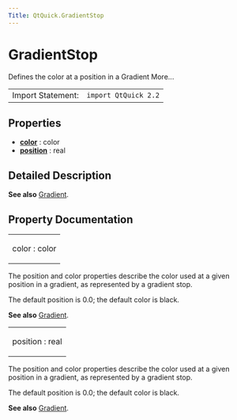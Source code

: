 ```yaml
---
Title: QtQuick.GradientStop
---
```

        
GradientStop
============

<span class="subtitle"></span>
Defines the color at a position in a Gradient More...

|                   |                      |
|-------------------|----------------------|
| Import Statement: | `import QtQuick 2.2` |

<span id="properties"></span>
Properties
----------

-   ****[color](#color-prop)**** : color
-   ****[position](#position-prop)**** : real

<span id="details"></span>
Detailed Description
--------------------

**See also** [Gradient](../QtQuick.Gradient.md).

Property Documentation
----------------------

<table>
<colgroup>
<col width="100%" />
</colgroup>
<tbody>
<tr class="odd">
<td><p><span id="color-prop"></span><span class="name">color</span> : <span class="type">color</span></p></td>
</tr>
</tbody>
</table>

The position and color properties describe the color used at a given position in a gradient, as represented by a gradient stop.

The default position is 0.0; the default color is black.

**See also** [Gradient](../QtQuick.Gradient.md).

<table>
<colgroup>
<col width="100%" />
</colgroup>
<tbody>
<tr class="odd">
<td><p><span id="position-prop"></span><span class="name">position</span> : <span class="type">real</span></p></td>
</tr>
</tbody>
</table>

The position and color properties describe the color used at a given position in a gradient, as represented by a gradient stop.

The default position is 0.0; the default color is black.

**See also** [Gradient](../QtQuick.Gradient.md).

